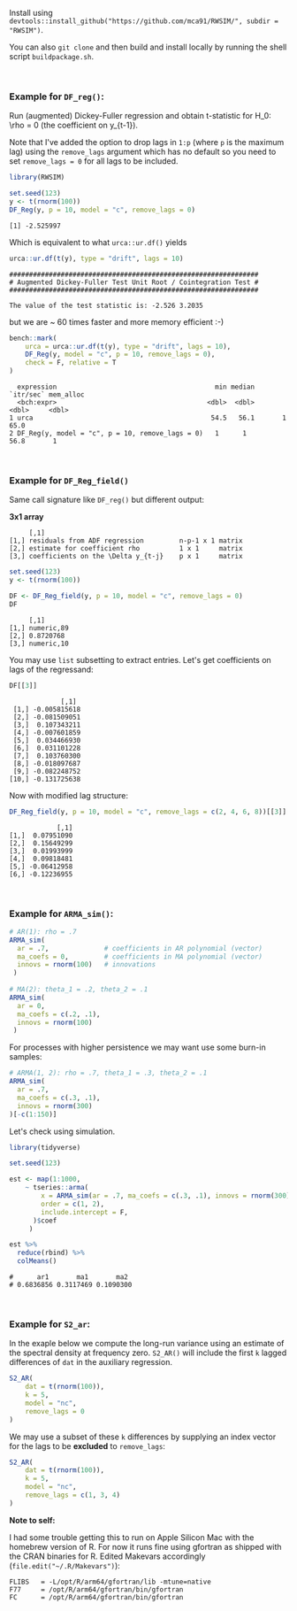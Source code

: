 Install using `devtools::install_github("https://github.com/mca91/RWSIM/", subdir = "RWSIM")`.

You can also `git clone` and then build and install locally by running the shell script `buildpackage.sh`.

<br>

### Example for `DF_reg()`:

Run (augmented) Dickey-Fuller regression and obtain t-statistic for H_0: \rho = 0 (the coefficient on y_{t-1}). 

Note that I've added the option to drop lags in `1:p` (where `p` is the maximum lag) using the `remove_lags` argument which has no default so you need to set `remove_lags = 0` for all lags to be included.

```r
library(RWSIM)

set.seed(123)
y <- t(rnorm(100))
DF_Reg(y, p = 10, model = "c", remove_lags = 0)
```

```
[1] -2.525997
```

Which is equivalent to what `urca::ur.df()` yields

```r
urca::ur.df(t(y), type = "drift", lags = 10)
```

```
############################################################### 
# Augmented Dickey-Fuller Test Unit Root / Cointegration Test # 
############################################################### 

The value of the test statistic is: -2.526 3.2035 
```

but we are ~ 60 times faster and more memory efficient :-)

```r
bench::mark(
    urca = urca::ur.df(t(y), type = "drift", lags = 10),
    DF_Reg(y, model = "c", p = 10, remove_lags = 0),
    check = F, relative = T
)
```

```
  expression                                        min median `itr/sec` mem_alloc 
  <bch:expr>                                      <dbl>  <dbl>     <dbl>     <dbl>    
1 urca                                             54.5   56.1       1        65.0 
2 DF_Reg(y, model = "c", p = 10, remove_lags = 0)   1      1        56.8       1 
```


<br>

### Example for `DF_Reg_field()`

Same call signature like `DF_reg()` but different output:

**3x1 array**

```
     [,1]      
[1,] residuals from ADF regression         n-p-1 x 1 matrix
[2,] estimate for coefficient rho          1 x 1     matrix
[3,] coefficients on the \Delta y_{t-j}    p x 1     matrix
```

```r
set.seed(123)
y <- t(rnorm(100))

DF <- DF_Reg_field(y, p = 10, model = "c", remove_lags = 0) 
DF
```

```
     [,1]      
[1,] numeric,89 
[2,] 0.8720768 
[3,] numeric,10
```

You may use `list` subsetting to extract entries. Let's get coefficients on lags of the regressand:

```r
DF[[3]]
```

```
             [,1]
 [1,] -0.005815618
 [2,] -0.081509051
 [3,]  0.107343211
 [4,] -0.007601859
 [5,]  0.034466930
 [6,]  0.031101228
 [7,]  0.103760300
 [8,] -0.018097687
 [9,] -0.082248752
[10,] -0.131725638
```

Now with modified lag structure:

```r
DF_Reg_field(y, p = 10, model = "c", remove_lags = c(2, 4, 6, 8))[[3]]
```

```
            [,1]
[1,]  0.07951090
[2,]  0.15649299
[3,]  0.01993999
[4,]  0.09818481
[5,] -0.06412958
[6,] -0.12236955
```

<br>

### Example for `ARMA_sim()`:

```r
# AR(1): rho = .7
ARMA_sim(
  ar = .7,              # coefficients in AR polynomial (vector)
  ma_coefs = 0,         # coefficients in MA polynomial (vector)
  innovs = rnorm(100)   # innovations
 )
  
# MA(2): theta_1 = .2, theta_2 = .1
ARMA_sim(
  ar = 0,              
  ma_coefs = c(.2, .1),        
  innovs = rnorm(100)   
 )
```

For processes with higher persistence we may want use some burn-in samples:

```r
# ARMA(1, 2): rho = .7, theta_1 = .3, theta_2 = .1
ARMA_sim(
  ar = .7, 
  ma_coefs = c(.3, .1), 
  innovs = rnorm(300)
)[-c(1:150)]
```

Let's check using simulation.

```r
library(tidyverse)

set.seed(123)

est <- map(1:1000,
    ~ tseries::arma(
        x = ARMA_sim(ar = .7, ma_coefs = c(.3, .1), innovs = rnorm(300))[-c(1:150)], 
        order = c(1, 2), 
        include.intercept = F, 
      )$coef
     )

est %>% 
  reduce(rbind) %>% 
  colMeans()
```

```
#      ar1       ma1       ma2 
# 0.6836856 0.3117469 0.1090300  
```

<br>

### Example for `S2_ar`:

In the exaple below we compute the long-run variance using an estimate of the spectral density at frequency zero. `S2_AR()` will include the first `k` lagged differences of `dat` in the auxiliary regression.

```r
S2_AR(
    dat = t(rnorm(100)),
    k = 5,
    model = "nc",
    remove_lags = 0
)
```

We may use a subset of these `k` differences by supplying an index vector for the lags to be **excluded** to `remove_lags`:

```r
S2_AR(
    dat = t(rnorm(100)),
    k = 5,
    model = "nc",
    remove_lags = c(1, 3, 4)
)
```

**Note to self:**

I had some trouble getting this to run on Apple Silicon Mac with the homebrew version of R. For now it runs fine using gfortran as shipped with the CRAN binaries for R. Edited Makevars accordingly (`file.edit("~/.R/Makevars")`):

```
FLIBS   = -L/opt/R/arm64/gfortran/lib -mtune=native
F77     = /opt/R/arm64/gfortran/bin/gfortran
FC      = /opt/R/arm64/gfortran/bin/gfortran
```
